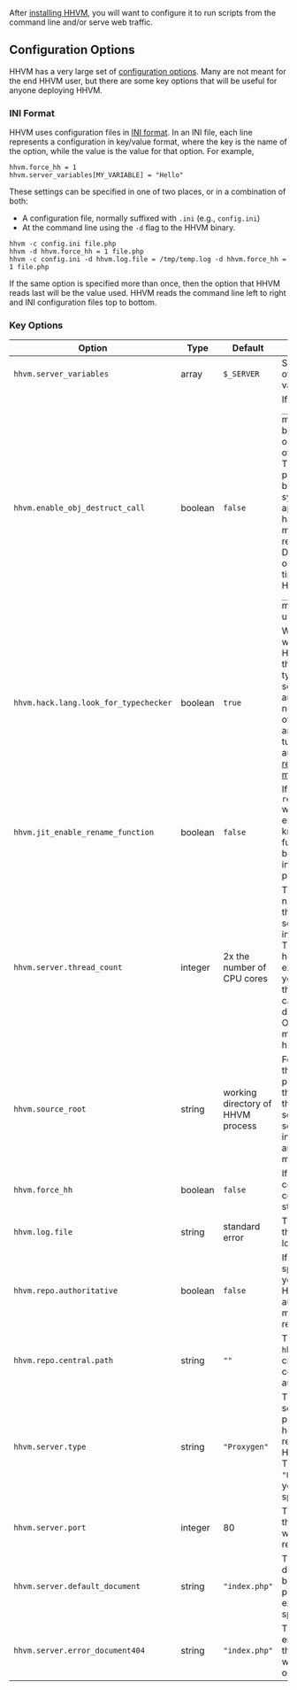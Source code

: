 After [installing HHVM](../installation/introduction.md), you will want to configure it to run scripts from the command line and/or serve web traffic.

## Configuration Options

HHVM has a very large set of [configuration options](./ini-settings.md). Many are not meant for the end HHVM user, but there are some key options that will be useful for anyone deploying HHVM.

### INI Format

HHVM uses configuration files in [INI format](https://en.wikipedia.org/wiki/INI_file). In an INI file, each line represents a configuration in key/value format, where the key is the name of the option, while the value is the value for that option. For example,

```
hhvm.force_hh = 1
hhvm.server_variables[MY_VARIABLE] = "Hello"
```

These settings can be specified in one of two places, or in a combination of both:

* A configuration file, normally suffixed with `.ini` (e.g., `config.ini`)
* At the command line using the `-d` flag to the HHVM binary.

```
hhvm -c config.ini file.php
hhvm -d hhvm.force_hh = 1 file.php
hhvm -c config.ini -d hhvm.log.file = /tmp/temp.log -d hhvm.force_hh = 1 file.php
```

If the same option is specified more than once, then the option that HHVM reads last will be the value used. HHVM reads the command line left to right and INI configuration files top to bottom.

### Key Options

Option | Type | Default | Description
-------|------|---------|------------
`hhvm.server_variables` | array | `$_SERVER` | Sets the contents of the `$_SERVER` variable. 
`hhvm.enable_obj_destruct_call` | boolean | `false` | If `false`, `__destruct()` methods will not be called on an object at the end of the request. This can be a performance benefit if your system and application can handle the memory requirements. Deallocation can occur all at one time. If `true`, then HHVM will run all `__destruct()` methods in the usual way. 
`hhvm.hack.lang.look_for_typechecker` | boolean | `true` | When `true`, HHVM will only process Hack `<?hh` files if the Hack typechecker server is available and running. You normally turn this off in production and it will be turned off automatically in [repo authoritative mode](../deployment/modes.md).
`hhvm.jit_enable_rename_function` | boolean | `false` | If `false`, `rename_function()` will throw a fatal error. And HHVM knowing that functions cannot be renamed can increase performance.
`hhvm.server.thread_count` | integer | 2x the number of CPU cores | This specifies the number of worker threads used to serve web traffic in [server mode](./deployment/modes.md). The number to set here is really quite experimental. If you use [`async`](../../guides/hack/async/introduction.md), then this number can be the default. Otherwise, you might want a higher number.
`hhvm.source_root` | string | working directory of HHVM process | For [server mode](./deployment/modes.md), this will hold the path to the root of the directory of the code being served up. This setting is *useless* in repo-authoritative mode.
`hhvm.force_hh` | boolean | `false` | If `true`, treat all code as Hack code, even if it starts with `<?php`.
`hhvm.log.file` | string | standard error | The location of the HHVM error log file. 
`hhvm.repo.authoritative` | boolean | `false` | If `true`, you are specifying that you will be using HHVM's repo-authoritative mode to serve requests.
`hhvm.repo.central.path` | string | `""` | The path to the `hhvm.hhbc` file created when you compiled a repo-authoritative repo.
`hhvm.server.type` | string | `"Proxygen"` | The type of server you are planning to use to help server up requests for the HHVM server. The default is `"Proxygen"`, but you can also specify `"fastcgi"`
`hhvm.server.port` | integer | 80 | The port on which the HHVM server will listen for requests.
`hhvm.server.default_document` | string | `"index.php"` | The default document that will be served if a page is not explicitly specified.
`hhvm.server.error_document404` | string | `"index.php"` | The default 404 error document that will be served when a 404 error occurs.
